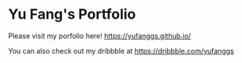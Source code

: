 # Yu Fang's Portfolio

Please visit my porfolio here! https://yufanggs.github.io/

You can also check out my dribbble at https://dribbble.com/yufanggs
